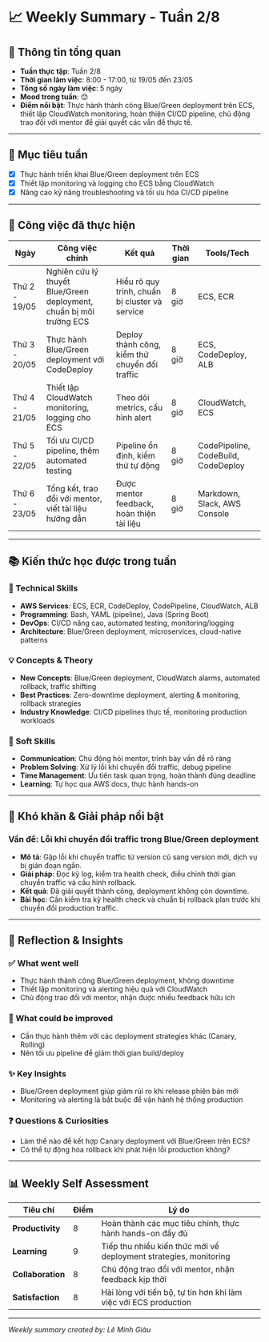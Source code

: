 # 📈 Weekly Summary - Tuần 2/8

## 📅 Thông tin tổng quan
- **Tuần thực tập**: Tuần 2/8
- **Thời gian làm việc**: 8:00 - 17:00, từ 19/05 đến 23/05
- **Tổng số ngày làm việc**: 5 ngày
- **Mood trong tuần**: 😊  
- **Điểm nổi bật**: Thực hành thành công Blue/Green deployment trên ECS, thiết lập CloudWatch monitoring, hoàn thiện CI/CD pipeline, chủ động trao đổi với mentor để giải quyết các vấn đề thực tế.

---

## 🎯 Mục tiêu tuần
- [x] Thực hành triển khai Blue/Green deployment trên ECS
- [x] Thiết lập monitoring và logging cho ECS bằng CloudWatch
- [x] Nâng cao kỹ năng troubleshooting và tối ưu hóa CI/CD pipeline

---

## 💼 Công việc đã thực hiện

| Ngày | Công việc chính | Kết quả | Thời gian | Tools/Tech |
|------|------------------|---------|-----------|------------|
| Thứ 2 - 19/05 | Nghiên cứu lý thuyết Blue/Green deployment, chuẩn bị môi trường ECS | Hiểu rõ quy trình, chuẩn bị cluster và service | 8 giờ | ECS, ECR |
| Thứ 3 - 20/05 | Thực hành Blue/Green deployment với CodeDeploy | Deploy thành công, kiểm thử chuyển đổi traffic | 8 giờ | ECS, CodeDeploy, ALB |
| Thứ 4 - 21/05 | Thiết lập CloudWatch monitoring, logging cho ECS | Theo dõi metrics, cấu hình alert | 8 giờ | CloudWatch, ECS |
| Thứ 5 - 22/05 | Tối ưu CI/CD pipeline, thêm automated testing | Pipeline ổn định, kiểm thử tự động | 8 giờ | CodePipeline, CodeBuild, CodeDeploy |
| Thứ 6 - 23/05 | Tổng kết, trao đổi với mentor, viết tài liệu hướng dẫn | Được mentor feedback, hoàn thiện tài liệu | 8 giờ | Markdown, Slack, AWS Console |

---

## 📚 Kiến thức học được trong tuần

### 🔧 Technical Skills
- **AWS Services**: ECS, ECR, CodeDeploy, CodePipeline, CloudWatch, ALB
- **Programming**: Bash, YAML (pipeline), Java (Spring Boot)
- **DevOps**: CI/CD nâng cao, automated testing, monitoring/logging
- **Architecture**: Blue/Green deployment, microservices, cloud-native patterns

### 💡 Concepts & Theory
- **New Concepts**: Blue/Green deployment, CloudWatch alarms, automated rollback, traffic shifting
- **Best Practices**: Zero-downtime deployment, alerting & monitoring, rollback strategies
- **Industry Knowledge**: CI/CD pipelines thực tế, monitoring production workloads

### 🤝 Soft Skills
- **Communication**: Chủ động hỏi mentor, trình bày vấn đề rõ ràng
- **Problem Solving**: Xử lý lỗi khi chuyển đổi traffic, debug pipeline
- **Time Management**: Ưu tiên task quan trọng, hoàn thành đúng deadline
- **Learning**: Tự học qua AWS docs, thực hành hands-on

---

## 🚧 Khó khăn & Giải pháp nổi bật

### Vấn đề: Lỗi khi chuyển đổi traffic trong Blue/Green deployment
- **Mô tả**: Gặp lỗi khi chuyển traffic từ version cũ sang version mới, dịch vụ bị gián đoạn ngắn.
- **Giải pháp**: Đọc kỹ log, kiểm tra health check, điều chỉnh thời gian chuyển traffic và cấu hình rollback.
- **Kết quả**: Đã giải quyết thành công, deployment không còn downtime.
- **Bài học**: Cần kiểm tra kỹ health check và chuẩn bị rollback plan trước khi chuyển đổi production traffic.

---

## 💭 Reflection & Insights

### ✅ What went well
- Thực hành thành công Blue/Green deployment, không downtime
- Thiết lập monitoring và alerting hiệu quả với CloudWatch
- Chủ động trao đổi với mentor, nhận được nhiều feedback hữu ích

### 🔄 What could be improved
- Cần thực hành thêm với các deployment strategies khác (Canary, Rolling)
- Nên tối ưu pipeline để giảm thời gian build/deploy

### ✨ Key Insights
- Blue/Green deployment giúp giảm rủi ro khi release phiên bản mới
- Monitoring và alerting là bắt buộc để vận hành hệ thống production

### ❓ Questions & Curiosities
- Làm thế nào để kết hợp Canary deployment với Blue/Green trên ECS?
- Có thể tự động hóa rollback khi phát hiện lỗi production không?

---

## 📊 Weekly Self Assessment

| Tiêu chí | Điểm | Lý do |
|----------|------|-------|
| **Productivity** | 8 | Hoàn thành các mục tiêu chính, thực hành hands-on đầy đủ |
| **Learning** | 9 | Tiếp thu nhiều kiến thức mới về deployment strategies, monitoring |
| **Collaboration** | 8 | Chủ động trao đổi với mentor, nhận feedback kịp thời |
| **Satisfaction** | 8 | Hài lòng với tiến bộ, tự tin hơn khi làm việc với ECS production |

---

*Weekly summary created by: Lê Minh Giàu*  
